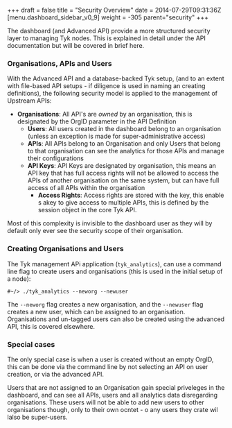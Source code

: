+++
draft = false
title = "Security Overview"
date = 2014-07-29T09:31:36Z
[menu.dashboard_sidebar_v0_9]
    weight = -305
    parent="security"
+++

The dashboard (and Advanced API) provide a more structured security layer to managing Tyk nodes. This is explained in detail under the API documentation but will be covered in brief here.

### Organisations, APIs and Users

With the Advanced API and a database-backed Tyk setup, (and to an extent with file-based API setups - if diligence is used in naming an creating definitions), the following security model is applied to the management of Upstream APIs:

- **Organisations**: All API's are *owned* by an organisation, this is designated by the OrgID parameter in the API Definition
    - **Users**: All users created in the dashboard belong to an organisation (unless an exception is made for super-administrative access)
    - **APIs**: All APIs belong to an Organisation and only Users that belong to that organisation can see the analytics for those APIs and manage their configurations
    - **API Keys**: API Keys are designated by organisation, this means an API key that has full access rights will not be allowed to access the APIs of another organisation on the same system, but can have full access of all APIs within the organisation
        - **Access Rights**: Access rights are stored with the key, this enable s akey to give access to multiple APIs, this is defined by the session object in the core Tyk API.
        
Most of this complexity is invisible to the dashboard user as they will by default only ever see the security scope of their organisation.

### Creating Organisations and Users

The Tyk management APi application (`tyk_analytics`), can use a command line flag to create users and organisations (this is used in the initial setup of a node):

    #~/> ./tyk_analytics --neworg --newuser 

The `--neworg` flag creates a new organisation, and the `--newuser` flag creates a new user, which can be assigned to an organisation. Organisations and un-tagged users can also be created using the advanced API, this is covered elsewhere.

### Special cases

The only special case is when a user is created without an empty OrgID, this can be done via the command line by not selecting an API on user creation, or via the advanced API.

Users that are not assigned to an Organisation gain special priveleges in the dashboard, and can see all APIs, users and all analytics data disregarding organisations. These users will not be able to add new users to other organisations though, only to their own ocntet - o any users they crate wil lalso be super-users.
